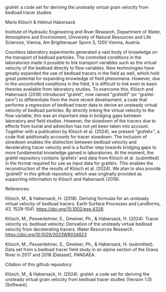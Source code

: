 graVel: a code set for deriving the unsteady virtual grain velocity 
from bedload tracer studies 

Mario Klösch & Helmut Habersack

Institute of Hydraulic Engineering and River Research, Department of 
Water, Atmosphere and Environment, University of Natural Resources and 
Life Sciences, Vienna, Am Brigittenauer Sporn 3, 1200 Vienna, Austria

Countless laboratory experiments generated a vast body of knowledge on
the transport of bedload particles. The controlled conditions in the 
laboratories made it possible to link transport variables such as the 
virtual velocity of the bedload directly to flow variables. New 
technologies have greatly expanded the use of bedload tracers in the 
field as well, which hold great potential for expanding knowledge of 
field phenomena. However, due to the uncontrolled conditions in the 
field, it is difficult to link even to basic theories available from 
laboratory studies. 
To overcome this, Klösch and Habersack (2018) introduced "graVel", 
now named "graVel0" (or "graVel-zero") to differentiate from the more 
recent development, a code that performs a regression of bedload tracer
data to derive an unsteady virtual velocity of bedload particles. By 
directly linking the virtual velocity to the flow variable, this was an 
important step in bridging gaps between laboratory and field studies. 
However, the slowdown of the tracers due to effects from burial and 
advection has not yet been taken into account.
Together with a publication by Klösch et al. (2024), we present 
"graVel±", a code that additionally accounts for tracer slowdown. The 
inclusion of slowdown enables the distinction between bedload velocity 
and decelerating tracer velocity and is a further step towards bridging
gaps to more fundamental knowledge gained in laboratories. 
At the moment, the graVel repository contains ‘graVel±’ and data from 
Klösch et al. (submitted) in the format required for use as input data 
for graVel±. This enables the reconstruction of the results of Klösch 
et al. (2024). We plan to also provide ‘graVel0’ in this github 
repository, which was originally provided as supporting information to 
Klösch and Habersack (2018).  

References:

Klösch, M., & Habersack, H. (2018). Deriving formulas for an unsteady 
virtual velocity of bedload tracers. Earth Surface Processes and 
Landforms, 43, 1529–1541. https://doi.org/10.1002/esp.4326

Klösch, M., Pessenlehner, S., Gmeiner, Ph., & Habersack, H. (2024). 
Tracer velocity vs. bedload velocity: Derivation of the unsteady 
virtual bedload velocity from decelerating tracers. Water Resources 
Research. https://doi.org/10.1029/2023WR034823

Klösch, M., Pessenlehner, S., Gmeiner, Ph., & Habersack, H. (submitted). 
Data set from a bedload tracer field study in an alpine section of the
Drava River in 2017 and 2018 [Dataset]. PANGAEA.   

Citation of this github repository: 

Klösch, M., & Habersack, H. (2024). graVel: a code set for deriving the
unsteady virtual grain velocity from bedload tracer studies 
(Version 1.0) [Software]. 
